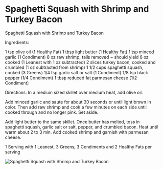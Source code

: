 # Spaghetti Squash with Shrimp and Turkey Bacon

Spaghetti Squash with Shrimp and Turkey Bacon

Ingredients:

1 tsp olive oil (1 Healthy Fat)
1 tbsp light butter (1 Healthy Fat)
1 tsp minced garlic (1 Condiment)
8 oz raw shrimp, tails removed ~ should yield 6 oz cooked (1 Leanest with 1 oz subtracted)
2 slices turkey bacon, cooked and crumbled (1 oz subtracted from shrimp)
1 1/2 cups spaghetti squash, cooked (3 Greens)
1/4 tsp garlic salt or salt (1 Condiment)
1/8 tsp black pepper (1/4 Condiment)
1 tbsp reduced fat parmesan cheese (1/2 Condiment)

Directions:
In a medium sized skillet over medium heat, add olive oil.

Add minced garlic and saute for about 30 seconds or until light brown in color. Then add raw shrimp and cook a few minutes on each side until cooked through and no longer pink. Set aside.

Add light butter to the same skillet. Once butter has melted, toss in spaghetti squash, garlic salt or salt, pepper, and crumbled bacon. Heat until warm about 2 to 3 min. Add cooked shrimp and garnish with parmesan cheese.

1 Serving with 
1 Leanest, 3 Greens, 3 Condiments and 2 Healthy Fats per serving

![Spaghetti Squash with Shrimp and Turkey Bacon](./Spaghetti%20Squash%20with%20Shrimp%20and%20Turkey%20Bacon.png)


